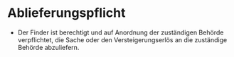 # Ablieferungspflicht

- Der Finder ist berechtigt und auf Anordnung der zuständigen Behörde verpflichtet, die Sache oder den Versteigerungserlös an die zuständige Behörde abzuliefern.

